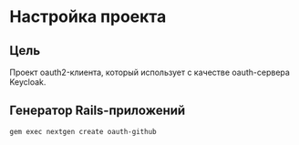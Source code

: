 # Настройка проекта

## Цель

Проект oauth2-клиента, который использует с качестве oauth-сервера Keycloak.

## Генератор Rails-приложений

```
gem exec nextgen create oauth-github
```
